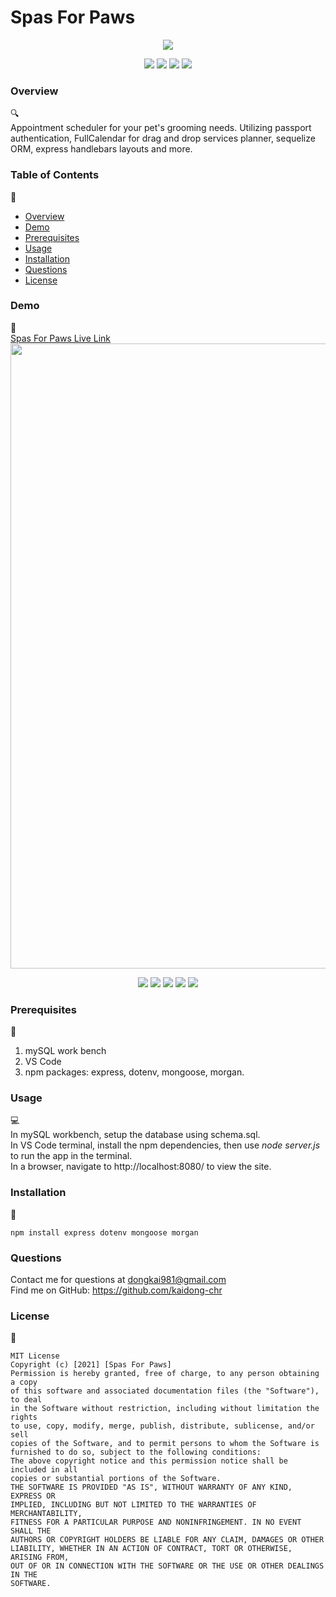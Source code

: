 # Spas For Paws

<p align="center">
<img src="https://img.shields.io/badge/license-MIT-yellow" />
</p>

<p align="center">
    <img src="https://img.shields.io/github/repo-size/kaidong-chr/HW17_Workout_Tracker" />
    <img src="https://img.shields.io/github/languages/top/kaidong-chr/HW17_Workout_Tracker"  />
    <img src="https://img.shields.io/github/issues/kaidong-chr/HW17_Workout_Tracker" />
    <img src="https://img.shields.io/github/last-commit/kaidong-chr/HW17_Workout_Tracker" >
</p>

### Overview
🔍<br />
Appointment scheduler for your pet's grooming needs. Utilizing passport authentication, FullCalendar for drag and drop services planner, sequelize ORM, express handlebars layouts and more. 

### Table of Contents
📑<br />
- [Overview](#Overview)
- [Demo](#Demo)
- [Prerequisites](#Prerequisites)
- [Usage](#Usage)
- [Installation](#Installation)
- [Questions](#Questions)
- [License](#License)

### Demo
🎥<br /> 
[Spas For Paws Live Link](https://spas-for-paws.herokuapp.com/)
<img src="public\assets\img\paws.gif" width="1000"><br />
<p align="center">
    <img src="https://img.shields.io/badge/JavaScript-blue" />
    <img src="https://img.shields.io/badge/-node.js-green" />
    <img src="https://img.shields.io/badge/-express-red" >
    <img src="https://img.shields.io/badge/mongoose-light"  />
    <img src="https://img.shields.io/badge/morgan-yellow"  />
</p>

### Prerequisites 
🔨<br />
  1. mySQL work bench
  2. VS Code
  3. npm packages: express, dotenv, mongoose, morgan.

### Usage
💻<br />
In mySQL workbench, setup the database using schema.sql.<br />
In VS Code terminal, install the npm dependencies, then use <i>node server.js</i> to run the app in the terminal.<br />
In a browser, navigate to http://localhost:8080/ to view the site.<br />

### Installation
💾<br />
```
npm install express dotenv mongoose morgan
```

### Questions
  Contact me for questions at dongkai981@gmail.com<br />
  Find me on GitHub: https://github.com/kaidong-chr

### License
📘<br />
```
MIT License
Copyright (c) [2021] [Spas For Paws]
Permission is hereby granted, free of charge, to any person obtaining a copy
of this software and associated documentation files (the "Software"), to deal
in the Software without restriction, including without limitation the rights
to use, copy, modify, merge, publish, distribute, sublicense, and/or sell
copies of the Software, and to permit persons to whom the Software is
furnished to do so, subject to the following conditions:
The above copyright notice and this permission notice shall be included in all
copies or substantial portions of the Software.
THE SOFTWARE IS PROVIDED "AS IS", WITHOUT WARRANTY OF ANY KIND, EXPRESS OR
IMPLIED, INCLUDING BUT NOT LIMITED TO THE WARRANTIES OF MERCHANTABILITY,
FITNESS FOR A PARTICULAR PURPOSE AND NONINFRINGEMENT. IN NO EVENT SHALL THE
AUTHORS OR COPYRIGHT HOLDERS BE LIABLE FOR ANY CLAIM, DAMAGES OR OTHER
LIABILITY, WHETHER IN AN ACTION OF CONTRACT, TORT OR OTHERWISE, ARISING FROM,
OUT OF OR IN CONNECTION WITH THE SOFTWARE OR THE USE OR OTHER DEALINGS IN THE
SOFTWARE.
```